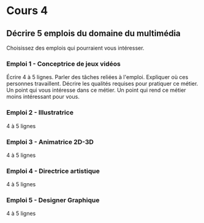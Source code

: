# Cours 4
## Décrire 5 emplois du domaine du multimédia
Choisissez des emplois qui pourraient vous intéresser. 

### Emploi 1 - Conceptrice de jeux vidéos
Écrire 4 à 5 lignes. Parler des tâches reliées à l'emploi. Expliquer où ces personnes travaillent. Décrire les qualités requises pour pratiquer ce métier. Un point qui vous intéresse dans ce métier. Un point qui rend ce métier moins intéressant pour vous.  

### Emploi 2 - Illustratrice
4 à 5 lignes

### Emploi 3 - Animatrice 2D-3D
4 à 5 lignes 

### Emploi 4 - Directrice artistique
4 à 5 lignes

### Emploi 5 - Designer Graphique
4 à 5 lignes


